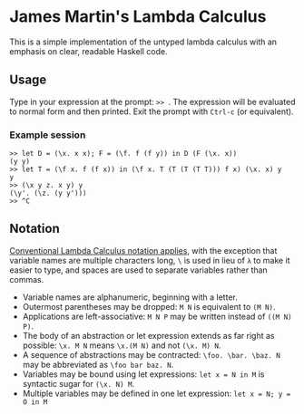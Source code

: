 # James Martin's Lambda Calculus
This is a simple implementation of the untyped lambda calculus
with an emphasis on clear, readable Haskell code.

## Usage
Type in your expression at the prompt: `>> `.
The expression will be evaluated to normal form and then printed.
Exit the prompt with `Ctrl-c` (or equivalent).

### Example session
```
>> let D = (\x. x x); F = (\f. f (f y)) in D (F (\x. x))
(y y)
>> let T = (\f x. f (f x)) in (\f x. T (T (T (T T))) f x) (\x. x) y
y
>> (\x y z. x y) y
(\y'. (\z. (y y')))
>> ^C
```

## Notation
[Conventional Lambda Calculus notation applies](https://en.wikipedia.org/wiki/Lambda_calculus_definition#Notation),
with the exception that variable names are multiple characters long,
`\` is used in lieu of `λ` to make it easier to type,
and spaces are used to separate variables rather than commas.

* Variable names are alphanumeric, beginning with a letter.
* Outermost parentheses may be dropped: `M N` is equivalent to `(M N)`.
* Applications are left-associative: `M N P` may be written instead of `((M N) P)`.
* The body of an abstraction or let expression extends as far right as possible: `\x. M N` means `\x.(M N)` and not `(\x. M) N`.
* A sequence of abstractions may be contracted: `\foo. \bar. \baz. N` may be abbreviated as `\foo bar baz. N`.
* Variables may be bound using let expressions: `let x = N in M` is syntactic sugar for `(\x. N) M`.
* Multiple variables may be defined in one let expression: `let x = N; y = O in M`
